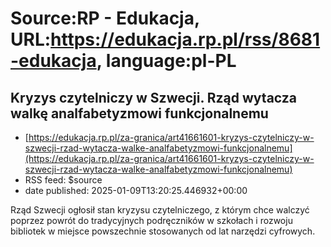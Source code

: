 # Source:RP - Edukacja, URL:https://edukacja.rp.pl/rss/8681-edukacja, language:pl-PL

## Kryzys czytelniczy w Szwecji. Rząd wytacza walkę analfabetyzmowi funkcjonalnemu
 - [https://edukacja.rp.pl/za-granica/art41661601-kryzys-czytelniczy-w-szwecji-rzad-wytacza-walke-analfabetyzmowi-funkcjonalnemu](https://edukacja.rp.pl/za-granica/art41661601-kryzys-czytelniczy-w-szwecji-rzad-wytacza-walke-analfabetyzmowi-funkcjonalnemu)
 - RSS feed: $source
 - date published: 2025-01-09T13:20:25.446932+00:00

Rząd Szwecji ogłosił stan kryzysu czytelniczego, z którym chce walczyć poprzez powrót do tradycyjnych podręczników w szkołach i rozwoju bibliotek w miejsce powszechnie stosowanych od lat narzędzi cyfrowych.

